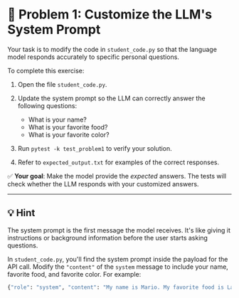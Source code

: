 # 🐑 Problem 1: Customize the LLM's System Prompt

Your task is to modify the code in `student_code.py` so that the language model responds accurately to specific personal questions.

To complete this exercise:

1. Open the file `student_code.py`.

2. Update the system prompt so the LLM can correctly answer the following questions:
   - What is your name?
   - What is your favorite food?
   - What is your favorite color?

3. Run `pytest -k test_problem1` to verify your solution.

4. Refer to `expected_output.txt` for examples of the correct responses.

✅ **Your goal**: Make the model provide the *expected* answers. The tests will check whether the LLM responds with your customized answers.

---

## 💡 Hint

The system prompt is the first message the model receives. It's like giving it instructions or background information before the user starts asking questions.

In `student_code.py`, you'll find the system prompt inside the payload for the API call. Modify the `"content"` of the `system` message to include your name, favorite food, and favorite color. For example:

```python
{"role": "system", "content": "My name is Mario. My favorite food is Lasagna. My favorite color is Red."}
